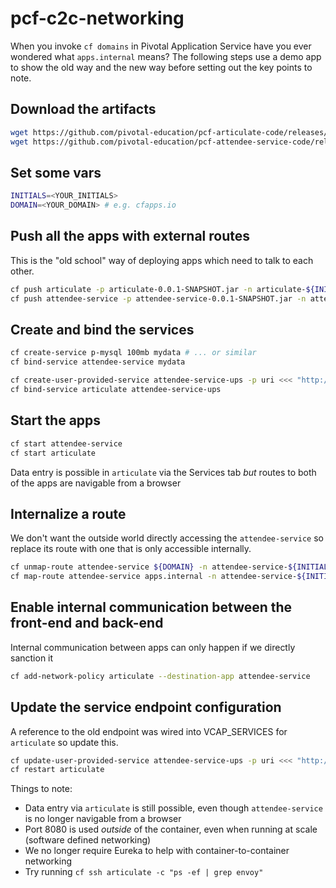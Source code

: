 # pcf-c2c-networking

When you invoke `cf domains` in Pivotal Application Service have you ever wondered what `apps.internal` means?
The following steps use a demo app to show the old way and the new way before setting out the key points to note.

## Download the artifacts

```bash
wget https://github.com/pivotal-education/pcf-articulate-code/releases/download/0.0.1/articulate-0.0.1-SNAPSHOT.jar
wget https://github.com/pivotal-education/pcf-attendee-service-code/releases/download/0.0.1/attendee-service-0.0.1-SNAPSHOT.jar
```

## Set some vars

```bash
INITIALS=<YOUR_INITIALS>
DOMAIN=<YOUR_DOMAIN> # e.g. cfapps.io
```

## Push all the apps with external routes

This is the "old school" way of deploying apps which need to talk to each other.

```bash
cf push articulate -p articulate-0.0.1-SNAPSHOT.jar -n articulate-${INITIALS} -d ${DOMAIN} --no-start
cf push attendee-service -p attendee-service-0.0.1-SNAPSHOT.jar -n attendee-service-${INITIALS} -d ${DOMAIN} --no-start
```

## Create and bind the services

```bash
cf create-service p-mysql 100mb mydata # ... or similar
cf bind-service attendee-service mydata

cf create-user-provided-service attendee-service-ups -p uri <<< "http://attendee-service-${INITIALS}.${DOMAIN}/attendees"
cf bind-service articulate attendee-service-ups
```
## Start the apps

```bash
cf start attendee-service
cf start articulate
```

Data entry is possible in `articulate` via the Services tab _but_ routes to
both of the apps are navigable from a browser

## Internalize a route

We don't want the outside world directly accessing the `attendee-service` so
replace its route with one that is only accessible internally.

```bash
cf unmap-route attendee-service ${DOMAIN} -n attendee-service-${INITIALS}
cf map-route attendee-service apps.internal -n attendee-service-${INITIALS}
```

## Enable internal communication between the front-end and back-end

Internal communication between apps can only happen if we directly sanction it

```bash
cf add-network-policy articulate --destination-app attendee-service
```

## Update the service endpoint configuration

A reference to the old endpoint was wired into VCAP_SERVICES for `articulate`
so update this.

```bash
cf update-user-provided-service attendee-service-ups -p uri <<< "http://attendee-service-${INITIALS}.apps.internal:8080/attendees"
cf restart articulate
```

Things to note:
- Data entry via `articulate` is still possible, even though `attendee-service` 
is no longer navigable from a browser
- Port 8080 is used _outside_ of the container, even when running at scale 
(software defined networking)
- We no longer require Eureka to help with container-to-container networking
- Try running `cf ssh articulate -c "ps -ef | grep envoy"`
